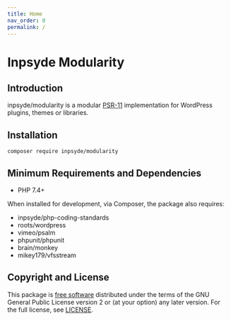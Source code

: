 ```yaml
---
title: Home
nav_order: 0
permalink: /
---
```


# Inpsyde Modularity



## Introduction

inpsyde/modularity is a modular [PSR-11](https://github.com/php-fig/container) implementation for WordPress plugins, themes or libraries.



## Installation

```shell
composer require inpsyde/modularity
```



## Minimum Requirements and Dependencies

* PHP 7.4+

When installed for development, via Composer, the package also requires:

* inpsyde/php-coding-standards
* roots/wordpress
* vimeo/psalm
* phpunit/phpunit
* brain/monkey
* mikey179/vfsstream



## Copyright and License

This package is [free software](https://www.gnu.org/philosophy/free-sw.en.html) distributed under the terms of the GNU General Public License version 2 or (at your option) any later version. For the full license, see [LICENSE](./LICENSE).

